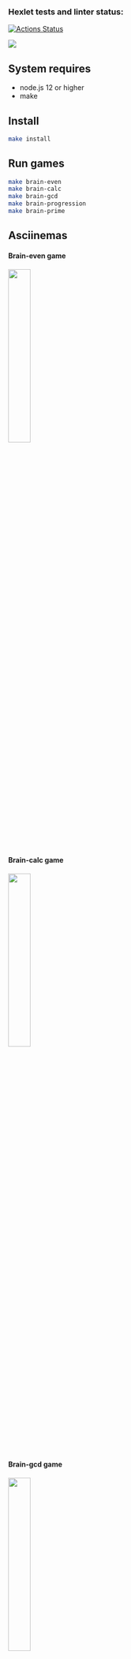 ### Hexlet tests and linter status:
[![Actions Status](https://github.com/SKornya/frontend-project-44/workflows/hexlet-check/badge.svg)](https://github.com/SKornya/frontend-project-44/actions)

<a href="https://codeclimate.com/github/SKornya/frontend-project-44/maintainability"><img src="https://api.codeclimate.com/v1/badges/9795e25576592b6e5787/maintainability" /></a>

## System requires

- node.js 12 or higher
- make

## Install

```bash
make install
```

## Run games

```bash
make brain-even
make brain-calc
make brain-gcd
make brain-progression
make brain-prime
```

## Asciinemas

#### Brain-even game

<a href="https://asciinema.org/a/FfUCKrdMcr967zGn7cKciwqep" target="_blank">
   <img src="https://asciinema.org/a/FfUCKrdMcr967zGn7cKciwqep.svg" style="width: 30% "/>
</a>

#### Brain-calc game

<a href="https://asciinema.org/a/RrMcbEvwc1M1hA3ATmFMVqAX6" target="_blank">
   <img src="https://asciinema.org/a/RrMcbEvwc1M1hA3ATmFMVqAX6.svg" style="width: 30% "/>
</a>

#### Brain-gcd game

<a href="https://asciinema.org/a/GOgxlbAJLQC3j9lZYHqZCrpDx" target="_blank">
   <img src="https://asciinema.org/a/GOgxlbAJLQC3j9lZYHqZCrpDx.svg" style="width: 30% "/>
</a>

#### Brain-progression game

<a href="https://asciinema.org/a/3PtWgOdsffQj2DNElIBuBKq4r" target="_blank">
   <img src="https://asciinema.org/a/3PtWgOdsffQj2DNElIBuBKq4r.svg" style="width: 30% "/>
</a>

#### Brain-prime game

<a href="https://asciinema.org/a/F2oswCDvyHF6FsNQ716Vupbjh" target="_blank">
   <img src="https://asciinema.org/a/F2oswCDvyHF6FsNQ716Vupbjh.svg" style="width: 30% "/>
</a>
